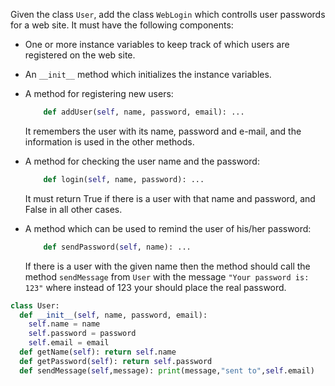 Given the class `User`, add the class `WebLogin` which controlls user passwords for a web site. It must have the following components:

* One or more instance variables to keep track of which users are registered on the web site.
* An `__init__` method which initializes the instance variables.
* A method for registering new users:

  ```python
      def addUser(self, name, password, email): ...
  ```

    It remembers the user with its name, password and e-mail, and the information is used in the other methods.

* A method for checking the user name and the password:

  ```python
      def login(self, name, password): ...
  ```

    It must return True if there is a user with that name and password, and False in all other cases.

* A method which can be used to remind the user of his/her password:

  ```python
      def sendPassword(self, name): ...
  ```

    If there is a user with the given name then the method should call the method `sendMessage` from `User` with the message `"Your password is: 123"` where instead of 123 your should place the real password.


```python
class User:
  def __init__(self, name, password, email):
    self.name = name
    self.password = password
    self.email = email
  def getName(self): return self.name
  def getPassword(self): return self.password
  def sendMessage(self,message): print(message,"sent to",self.email)

```
